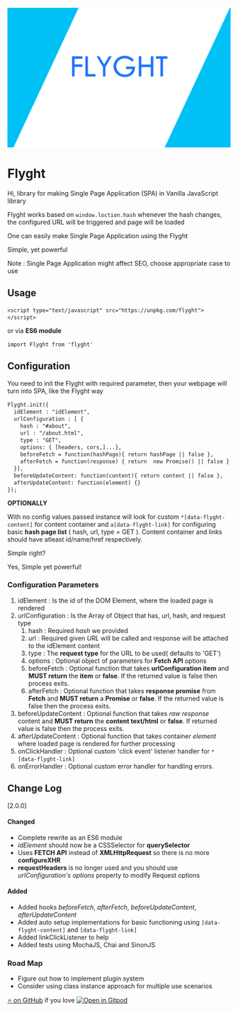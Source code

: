 ![Flyght](https://github.com/aj1thkr1sh/flyght/blob/main/flyght.png?raw=true)

# Flyght
Hi, library for making Single Page Application (SPA) in Vanilla JavaScript library

Flyght works based on ```window.loction.hash``` whenever the hash changes, the configured URL will be triggered and page will be loaded

One can easily make Single Page Application using the Flyght

Simple, yet powerful

Note : Single Page Application might affect SEO, choose appropriate case to use

## Usage
```
<script type="text/javascript" src="https://unpkg.com/flyght"></script>
```
or via **ES6 module**

```
import Flyght from 'flyght'
```

## Configuration

You need to init the Flyght with required parameter, then your webpage will turn into SPA, like the Flyght way

```
Flyght.init({
  idElement : "idElement",
  urlConfiguration : [ {
    hash : "#about",
    url : "/about.html",
    type : "GET",
    options: { [headers, cors,]...},
    beforeFetch = function(hashPage){ return hashPage || false },
    afterFetch = function(response) { return  new Promise() || false }
  }],
  beforeUpdateContent: function(content){ return content || false },
  afterUpdateContent: function(element) {}
});
```

**OPTIONALLY**

With no config values passed instance will look for custom `*[data-flyght-content]` for content container and `a[data-flyght-link]` for configuring basic **hash page list** ( hash, url, type = GET ). Content container and links should have atleast id/name/href respectively. 

Simple right?

Yes, Simple yet powerful!

### Configuration Parameters

1. idElement : Is the id of the DOM Element, where the loaded page is rendered
2. urlConfiguration : Is the Array of Object that has, url, hash, and request type
      1. hash : Required *hash* we provided
      2. url : Required given *URL* will be called and response will be attached to the idElement content
      3. type : The **request type** for the URL to be used( defaults to 'GET')
      4. options : Optional object of parameters for **Fetch API** options
      5. beforeFetch : Optional function that takes **urlConfiguration item** and **MUST return** the **item** or **false**. If the returned value is false then process exits.
      5. afterFetch : Optional function that takes **response promise** from **Fetch** and **MUST return** a **Promise** or **false**. If the returned value is false then the process exits.
3. beforeUpdateContent : Optional function that takes *raw response* content and **MUST return** the **content text/html** or **false**. If returned value is false then the process exits.
4. afterUpdateContent : Optional function that takes container *element* where loaded page is rendered for further processing
5. onClickHandler : Optional custom 'click event' listener handler for `*[data-flyght-link]`
6. onErrorHandler : Optional custom error handler for handling errors.

## Change Log

[2.0.0] 

#### Changed

- Complete rewrite as an ES6 module
- *idElement* should now be a CSSSelector for **querySelector**
- Uses **FETCH API** instead of **XMLHttpRequest** so there is no more **configureXHR**
- **requestHeaders** is no longer used and you should use *urlConfiguration's options* property to modify Request options

#### Added

- Added hooks *beforeFetch*, *afterFetch*, *beforeUpdateContent*, *afterUpdateContent* 
- Added auto setup implementations for basic functioning using `[data-flyght-content]` and `[data-flyght-link]` 
- Added linkClickListener to help
- Added tests using MochaJS, Chai and SinonJS

### Road Map

- Figure out how to implement plugin system
- Consider using class instance approach for multiple use scenarios

[:star: on GitHub](https://github.com/aj1thkr1sh/flyght) if you love
[![Open in Gitpod](https://gitpod.io/button/open-in-gitpod.svg)](https://gitpod.io/#https://github.com/karneaud/flyght)